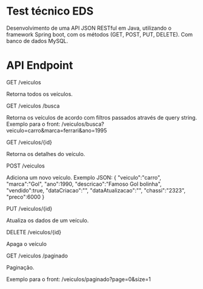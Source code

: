 # Test técnico EDS
Desenvolvimento de uma API JSON RESTful em Java, utilizando o framework Spring boot, com os métodos (GET, POST, PUT, DELETE). 
Com banco de dados MySQL.

# API Endpoint
GET /veiculos

Retorna todos os veículos.

GET /veiculos /busca

Retorna os veículos de acordo com filtros passados através de query string.
Exemplo para o front: /veiculos/busca?veiculo=carro&marca=ferrari&ano=1995

GET /veiculos/{id}

Retorna os detalhes do veículo.

POST /veiculos

Adiciona um novo veículo.
Exemplo JSON: 
{
    "veiculo":"carro",
    "marca":"Gol",
    "ano":1990,
    "descricao":"Famoso Gol bolinha",
    "vendido":true,
    "dataCriacao":"",
    "dataAtualizacao":"",
    "chassi":"2323",
    "preco":6000
}

PUT /veiculos/{id}

Atualiza os dados de um veículo.

DELETE /veiculos/{id}

Apaga o veículo

GET /veiculos /paginado

Paginação.

Exemplo para o front: /veiculos/paginado?page=0&size=1

